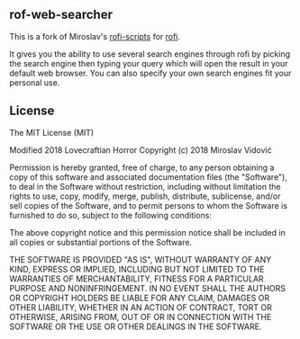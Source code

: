 ## rof-web-searcher

This is a fork of Miroslav's [rofi-scripts](https://github.com/miroslavvidovic/rofi-scripts) for [rofi](https://github.com/DaveDavenport/rofi).

It gives you the ability to use several search engines through rofi by picking the search engine then typing your query which will open the result in your default web browser. You can also specify your own search engines fit your personal use.

## License

The MIT License (MIT)

Modified 2018 Lovecraftian Horror
Copyright (c) 2018 Miroslav Vidović

Permission is hereby granted, free of charge, to any person obtaining a copy
of this software and associated documentation files (the "Software"), to deal
in the Software without restriction, including without limitation the rights
to use, copy, modify, merge, publish, distribute, sublicense, and/or sell
copies of the Software, and to permit persons to whom the Software is
furnished to do so, subject to the following conditions:

The above copyright notice and this permission notice shall be included in all
copies or substantial portions of the Software.

THE SOFTWARE IS PROVIDED "AS IS", WITHOUT WARRANTY OF ANY KIND, EXPRESS OR
IMPLIED, INCLUDING BUT NOT LIMITED TO THE WARRANTIES OF MERCHANTABILITY,
FITNESS FOR A PARTICULAR PURPOSE AND NONINFRINGEMENT. IN NO EVENT SHALL THE
AUTHORS OR COPYRIGHT HOLDERS BE LIABLE FOR ANY CLAIM, DAMAGES OR OTHER
LIABILITY, WHETHER IN AN ACTION OF CONTRACT, TORT OR OTHERWISE, ARISING FROM,
OUT OF OR IN CONNECTION WITH THE SOFTWARE OR THE USE OR OTHER DEALINGS IN THE
SOFTWARE.
